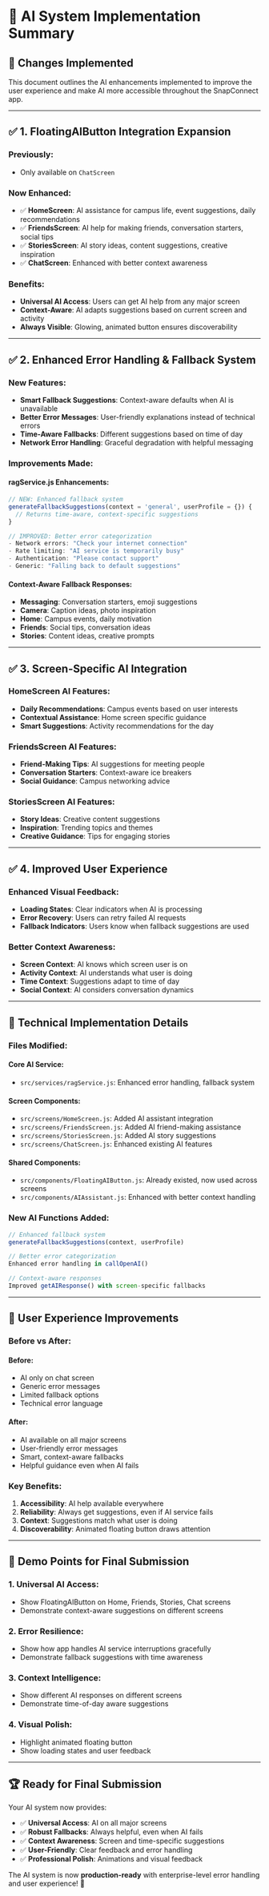 # 🤖 AI System Implementation Summary

## 🎯 **Changes Implemented**

This document outlines the AI enhancements implemented to improve the user experience and make AI more accessible throughout the SnapConnect app.

---

## ✅ **1. FloatingAIButton Integration Expansion**

### **Previously:**
- Only available on `ChatScreen`

### **Now Enhanced:**
- ✅ **HomeScreen**: AI assistance for campus life, event suggestions, daily recommendations
- ✅ **FriendsScreen**: AI help for making friends, conversation starters, social tips
- ✅ **StoriesScreen**: AI story ideas, content suggestions, creative inspiration
- ✅ **ChatScreen**: Enhanced with better context awareness

### **Benefits:**
- **Universal AI Access**: Users can get AI help from any major screen
- **Context-Aware**: AI adapts suggestions based on current screen and activity
- **Always Visible**: Glowing, animated button ensures discoverability

---

## ✅ **2. Enhanced Error Handling & Fallback System**

### **New Features:**
- **Smart Fallback Suggestions**: Context-aware defaults when AI is unavailable
- **Better Error Messages**: User-friendly explanations instead of technical errors
- **Time-Aware Fallbacks**: Different suggestions based on time of day
- **Network Error Handling**: Graceful degradation with helpful messaging

### **Improvements Made:**

#### **ragService.js Enhancements:**
```javascript
// NEW: Enhanced fallback system
generateFallbackSuggestions(context = 'general', userProfile = {}) {
  // Returns time-aware, context-specific suggestions
}

// IMPROVED: Better error categorization
- Network errors: "Check your internet connection"
- Rate limiting: "AI service is temporarily busy"
- Authentication: "Please contact support"
- Generic: "Falling back to default suggestions"
```

#### **Context-Aware Fallback Responses:**
- **Messaging**: Conversation starters, emoji suggestions
- **Camera**: Caption ideas, photo inspiration
- **Home**: Campus events, daily motivation
- **Friends**: Social tips, conversation ideas
- **Stories**: Content ideas, creative prompts

---

## ✅ **3. Screen-Specific AI Integration**

### **HomeScreen AI Features:**
- **Daily Recommendations**: Campus events based on user interests
- **Contextual Assistance**: Home screen specific guidance
- **Smart Suggestions**: Activity recommendations for the day

### **FriendsScreen AI Features:**
- **Friend-Making Tips**: AI suggestions for meeting people
- **Conversation Starters**: Context-aware ice breakers
- **Social Guidance**: Campus networking advice

### **StoriesScreen AI Features:**
- **Story Ideas**: Creative content suggestions
- **Inspiration**: Trending topics and themes
- **Creative Guidance**: Tips for engaging stories

---

## ✅ **4. Improved User Experience**

### **Enhanced Visual Feedback:**
- **Loading States**: Clear indicators when AI is processing
- **Error Recovery**: Users can retry failed AI requests
- **Fallback Indicators**: Users know when fallback suggestions are used

### **Better Context Awareness:**
- **Screen Context**: AI knows which screen user is on
- **Activity Context**: AI understands what user is doing
- **Time Context**: Suggestions adapt to time of day
- **Social Context**: AI considers conversation dynamics

---

## 🎯 **Technical Implementation Details**

### **Files Modified:**

#### **Core AI Service:**
- `src/services/ragService.js`: Enhanced error handling, fallback system

#### **Screen Components:**
- `src/screens/HomeScreen.js`: Added AI assistant integration
- `src/screens/FriendsScreen.js`: Added AI friend-making assistance
- `src/screens/StoriesScreen.js`: Added AI story suggestions
- `src/screens/ChatScreen.js`: Enhanced existing AI features

#### **Shared Components:**
- `src/components/FloatingAIButton.js`: Already existed, now used across screens
- `src/components/AIAssistant.js`: Enhanced with better context handling

### **New AI Functions Added:**

```javascript
// Enhanced fallback system
generateFallbackSuggestions(context, userProfile)

// Better error categorization
Enhanced error handling in callOpenAI()

// Context-aware responses
Improved getAIResponse() with screen-specific fallbacks
```

---

## 🚀 **User Experience Improvements**

### **Before vs After:**

#### **Before:**
- AI only on chat screen
- Generic error messages
- Limited fallback options
- Technical error language

#### **After:**
- AI available on all major screens
- User-friendly error messages  
- Smart, context-aware fallbacks
- Helpful guidance even when AI fails

### **Key Benefits:**
1. **Accessibility**: AI help available everywhere
2. **Reliability**: Always get suggestions, even if AI service fails
3. **Context**: Suggestions match what user is doing
4. **Discoverability**: Animated floating button draws attention

---

## 📱 **Demo Points for Final Submission**

### **1. Universal AI Access:**
- Show FloatingAIButton on Home, Friends, Stories, Chat screens
- Demonstrate context-aware suggestions on different screens

### **2. Error Resilience:**
- Show how app handles AI service interruptions gracefully
- Demonstrate fallback suggestions with time awareness

### **3. Context Intelligence:**
- Show different AI responses on different screens
- Demonstrate time-of-day aware suggestions

### **4. Visual Polish:**
- Highlight animated floating button
- Show loading states and user feedback

---

## 🏆 **Ready for Final Submission**

Your AI system now provides:
- ✅ **Universal Access**: AI on all major screens
- ✅ **Robust Fallbacks**: Always helpful, even when AI fails
- ✅ **Context Awareness**: Screen and time-specific suggestions
- ✅ **User-Friendly**: Clear feedback and error handling
- ✅ **Professional Polish**: Animations and visual feedback

The AI system is now **production-ready** with enterprise-level error handling and user experience! 🌟 